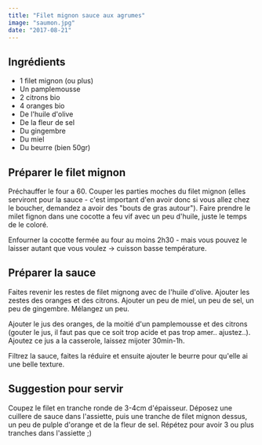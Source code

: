 ```yaml
---
title: "Filet mignon sauce aux agrumes"
image: "saumon.jpg"
date: "2017-08-21"
---
```

## Ingrédients

* 1 filet mignon (ou plus)
* Un pamplemousse
* 2 citrons bio
* 4 oranges bio
* De l'huile d'olive
* De la fleur de sel
* Du gingembre
* Du miel
* Du beurre (bien 50gr)

## Préparer le filet mignon

Préchauffer le four a 60. Couper les parties moches du filet mignon (elles serviront pour la sauce - c'est important d'en avoir donc si vous allez chez le boucher, demandez a avoir des "bouts de gras autour"). Faire prendre le milet fignon dans une cocotte a feu vif avec un peu d'huile, juste le temps de le coloré.

Enfourner la cocotte fermée au four au moins 2h30 - mais vous pouvez le laisser autant que vous voulez -> cuisson basse température.

## Préparer la sauce

Faites revenir les restes de filet mignong avec de l'huile d'olive. Ajouter les zestes des oranges et des citrons. Ajouter un peu de miel, un peu de sel, un peu de gingembre. Mélangez un peu. 

Ajouter le jus des oranges, de la moitié d'un pamplemousse et des citrons (gouter le jus, il faut pas que ce soit trop acide et pas trop amer.. ajustez..). Ajoutez ce jus a la casserole, laissez mijoter 30min-1h.

Filtrez la sauce, faites la réduire et ensuite ajouter le beurre pour qu'elle ai une belle texture.

## Suggestion pour servir

Coupez le filet en tranche ronde de 3-4cm d'épaisseur. Déposez une cuillere de sauce dans l'assiette, puis une tranche de filet mignon dessus, un peu de pulple d'orange et de la fleur de sel. Répétez pour avoir 3 ou plus tranches dans l'assiette ;)

